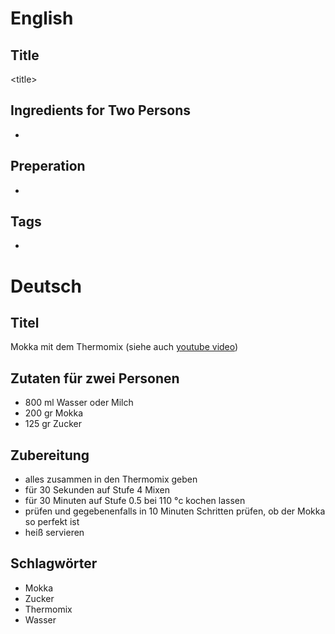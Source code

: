 # English

## Title

\<title\>

## Ingredients for Two Persons

* <ingredients>

## Preperation

* <steps>

## Tags

* <tags>

# Deutsch

## Titel

Mokka mit dem Thermomix (siehe auch [youtube video](https://www.youtube.com/watch?v=A0Qp4ZdFYzA))

## Zutaten für zwei Personen


* 800 ml Wasser oder Milch
* 200 gr Mokka
* 125 gr Zucker

## Zubereitung

* alles zusammen in den Thermomix geben
* für 30 Sekunden auf Stufe 4 Mixen
* für 30 Minuten auf Stufe 0.5 bei 110 °c kochen lassen
* prüfen und gegebenenfalls in 10 Minuten Schritten prüfen, ob der Mokka so perfekt ist
* heiß servieren

## Schlagwörter

* Mokka
* Zucker
* Thermomix
* Wasser
